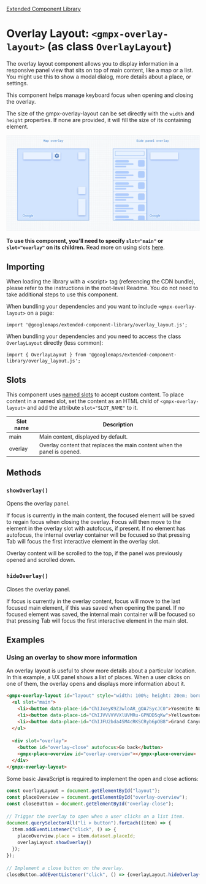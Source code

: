 [Extended Component Library](../../README.md)

# Overlay Layout: `<gmpx-overlay-layout>` (as class `OverlayLayout`)

The overlay layout component allows you to display information in a
responsive panel view that sits on top of main content, like a map or a list.
You might use this to show a modal dialog, more details about a place, or
settings.

This component helps manage keyboard focus when opening and closing the
overlay.

The size of the gmpx-overlay-layout can be set directly with the `width` and
`height` properties. If none are provided, it will fill the size of its
containing element.

![](./doc_src/overlay-layout.gif)

**To use this component, you'll need to specify `slot="main"` or
`slot="overlay"` on its children.** Read more on using slots
[here](https://developer.mozilla.org/en-US/docs/Web/API/Web_components/Using_templates_and_slots#adding_flexibility_with_slots).

## Importing

When loading the library with a &lt;script&gt; tag (referencing the CDN bundle), please refer to the instructions in the root-level Readme. You do not need to take additional steps to use this component.

When bundling your dependencies and you want to include `<gmpx-overlay-layout>` on a page:

```
import '@googlemaps/extended-component-library/overlay_layout.js';
```

When bundling your dependencies and you need to access the class `OverlayLayout` directly (less common):

```
import { OverlayLayout } from '@googlemaps/extended-component-library/overlay_layout.js';
```

## Slots

This component uses [named slots](https://developer.mozilla.org/en-US/docs/Web/API/Web_components/Using_templates_and_slots#adding_flexibility_with_slots) to accept custom content. To place content in a named slot, set the content as an HTML child of `<gmpx-overlay-layout>` and add the attribute `slot="SLOT_NAME"` to it.

| Slot name | Description                                                              |
| --------- | ------------------------------------------------------------------------ |
| main      | Main content, displayed by default.                                      |
| overlay   | Overlay content that replaces the main content when the panel is opened. |

## Methods

### `showOverlay()`

Opens the overlay panel.

If focus is currently in the main content, the focused element will be
saved to regain focus when closing the overlay. Focus will then move to
the element in the overlay slot with autofocus, if present. If no element
has autofocus, the internal overlay container will be focused so that
pressing Tab will focus the first interactive element in the overlay slot.

Overlay content will be scrolled to the top, if the panel was previously
opened and scrolled down.

### `hideOverlay()`

Closes the overlay panel.

If focus is currently in the overlay content, focus will move to the last
focused main element, if this was saved when opening the panel. If no
focused element was saved, the internal main container will be focused
so that pressing Tab will focus the first interactive element in the main
slot.



## Examples

### Using an overlay to show more information

An overlay layout is useful to show more details about a particular location. In this example, a UX panel shows a list of places. When a user clicks on one of them, the overlay opens and displays more information about it.

```html
<gmpx-overlay-layout id="layout" style="width: 100%; height: 20em; border: 1px solid black;">
  <ul slot="main">
    <li><button data-place-id="ChIJxeyK9Z3wloAR_gOA7SycJC0">Yosemite National Park</button></li>
    <li><button data-place-id="ChIJVVVVVVXlUVMRu-GPNDD5qKw">Yellowstone National Park</button></li>
    <li><button data-place-id="ChIJFU2bda4SM4cRKSCRyb6pOB8">Grand Canyon National Park</button></li>
  </ul>

  <div slot="overlay">
    <button id="overlay-close" autofocus>Go back</button>
    <gmpx-place-overview id="overlay-overview"></gmpx-place-overview>
  </div>
</gmpx-overlay-layout>
```

Some basic JavaScript is required to implement the open and close actions:

```js
const overlayLayout = document.getElementById("layout");
const placeOverview = document.getElementById("overlay-overview");
const closeButton = document.getElementById("overlay-close");

// Trigger the overlay to open when a user clicks on a list item.
document.querySelectorAll("li > button").forEach((item) => {
  item.addEventListener("click", () => {
    placeOverview.place = item.dataset.placeId;
    overlayLayout.showOverlay()
  });
});

// Implement a close button on the overlay.
closeButton.addEventListener("click", () => {overlayLayout.hideOverlay()});
```



